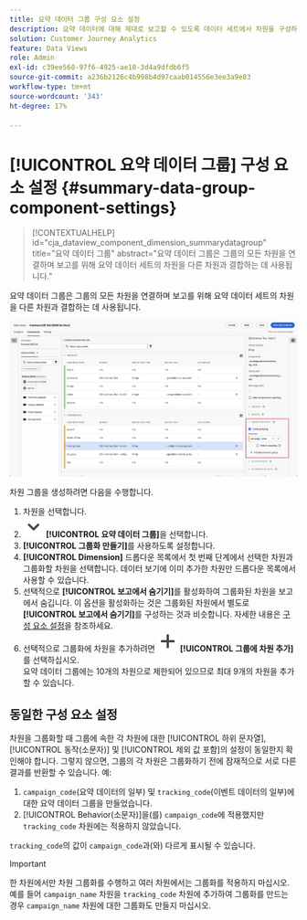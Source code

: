 ```yaml
---
title: 요약 데이터 그룹 구성 요소 설정
description: 요약 데이터에 대해 제대로 보고할 수 있도록 데이터 세트에서 차원을 구성하는 방법에 대한 세부 정보 및 입니다.
solution: Customer Journey Analytics
feature: Data Views
role: Admin
exl-id: c39ee568-97f6-4925-ae18-3d4a9dfdb6f5
source-git-commit: a236b2126c4b998b4d97caab014556e3ee3a9e83
workflow-type: tm+mt
source-wordcount: '343'
ht-degree: 17%

---
```


# [!UICONTROL 요약 데이터 그룹] 구성 요소 설정 {#summary-data-group-component-settings}

<!-- markdownlint-disable MD034 -->

>[!CONTEXTUALHELP]
>id="cja_dataview_component_dimension_summarydatagroup"
>title="요약 데이터 그룹"
>abstract="요약 데이터 그룹은 그룹의 모든 차원을 연결하며 보고를 위해 요약 데이터 세트의 차원을 다른 차원과 결합하는 데 사용됩니다."

<!-- markdownlint-enable MD034 -->


요약 데이터 그룹은 그룹의 모든 차원을 연결하며 보고를 위해 요약 데이터 세트의 차원을 다른 차원과 결합하는 데 사용됩니다.

![요약 데이터 그룹 구성 요소 설정](/help/data-views/assets/summary-data-group.png)

차원 그룹을 생성하려면 다음을 수행합니다.

1. 차원을 선택합니다.
1. ![V자형 화살표](/help/assets/icons/ChevronDown.svg) **[!UICONTROL 요약 데이터 그룹]**&#x200B;을 선택합니다.
1. **[!UICONTROL 그룹화 만들기]**&#x200B;를 사용하도록 설정합니다.
1. **[!UICONTROL Dimension]** 드롭다운 목록에서 첫 번째 단계에서 선택한 차원과 그룹화할 차원을 선택합니다. 데이터 보기에 이미 추가한 차원만 드롭다운 목록에서 사용할 수 있습니다.
1. 선택적으로 **[!UICONTROL 보고에서 숨기기]**&#x200B;를 활성화하여 그룹화된 차원을 보고에서 숨깁니다. 이 옵션을 활성화하는 것은 그룹화된 차원에서 별도로 **[!UICONTROL 보고에서 숨기기]**&#x200B;를 구성하는 것과 비슷합니다. 자세한 내용은 [구성 요소 설정](overview.md)을 참조하세요.
1. 선택적으로 그룹화에 차원을 추가하려면 ![추가](/help/assets/icons/Add.svg) **[!UICONTROL 그룹에 차원 추가]**&#x200B;를 선택하십시오.<br/>요약 데이터 그룹에는 10개의 차원으로 제한되어 있으므로 최대 9개의 차원을 추가할 수 있습니다.

## 동일한 구성 요소 설정

차원을 그룹화할 때 그룹에 속한 각 차원에 대한 [!UICONTROL 하위 문자열], [!UICONTROL 동작(소문자)] 및 [!UICONTROL 제외 값 포함]의 설정이 동일한지 확인해야 합니다. 그렇지 않으면, 그룹의 각 차원은 그룹화하기 전에 잠재적으로 서로 다른 결과를 반환할 수 있습니다.
예:

1. `campaign_code`(요약 데이터의 일부) 및 `tracking_code`(이벤트 데이터의 일부)에 대한 요약 데이터 그룹을 만들었습니다.
1. [!UICONTROL Behavior(소문자)]을(를) `campaign_code`에 적용했지만 `tracking_code` 차원에는 적용하지 않았습니다.

`tracking_code`의 값이 `campaign_code`과(와) 다르게 표시될 수 있습니다.

>[!IMPORTANT]
>
>한 차원에서만 차원 그룹화를 수행하고 여러 차원에서는 그룹화를 적용하지 마십시오. 예를 들어 `campaign_name` 차원을 `tracking_code` 차원에 추가하여 그룹화를 만드는 경우 `campaign_name` 차원에 대한 그룹화도 만들지 마십시오.
>
